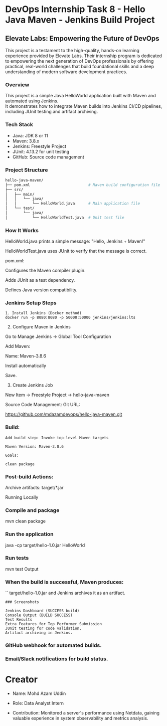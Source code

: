 # DevOps Internship Task 8 - Hello Java Maven - Jenkins Build Project

## Elevate Labs: Empowering the Future of DevOps
This project is a testament to the high-quality, hands-on learning experience provided by Elevate Labs. Their internship program is dedicated to empowering the next generation of DevOps professionals by offering practical, real-world challenges that build foundational skills and a deep understanding of modern software development practices.
### Overview
This project is a simple Java HelloWorld application built with Maven and automated using Jenkins.  
It demonstrates how to integrate Maven builds into Jenkins CI/CD pipelines, including JUnit testing and artifact archiving.

### Tech Stack
- Java: JDK 8 or 11
- Maven: 3.8.x
- Jenkins: Freestyle Project
- JUnit: 4.13.2 for unit testing
- GitHub: Source code management

### Project Structure
```bash
hello-java-maven/
├── pom.xml                          # Maven build configuration file
├── src/
│   ├── main/
│   │   └── java/
│   │       └── HelloWorld.java      # Main application file
│   └── test/
│       └── java/
│           └── HelloWorldTest.java  # Unit test file

```

### How It Works

HelloWorld.java prints a simple message:
"Hello, Jenkins + Maven!"

HelloWorldTest.java uses JUnit to verify that the message is correct.

pom.xml:

Configures the Maven compiler plugin.

Adds JUnit as a test dependency.

Defines Java version compatibility.

### Jenkins Setup Steps
```
1. Install Jenkins (Docker method)
docker run -p 8080:8080 -p 50000:50000 jenkins/jenkins:lts
```
2. Configure Maven in Jenkins

Go to Manage Jenkins → Global Tool Configuration

Add Maven:

Name: Maven-3.8.6

Install automatically

Save.

3. Create Jenkins Job

New Item → Freestyle Project → hello-java-maven

Source Code Management: Git URL:

https://github.com/mdazamdevops/hello-java-maven.git


### Build:
```
Add build step: Invoke top-level Maven targets

Maven Version: Maven-3.8.6

Goals:

clean package
```

### Post-build Actions:

Archive artifacts: target/*.jar

Running Locally
### Compile and package

mvn clean package

### Run the application

java -cp target/hello-1.0.jar HelloWorld

### Run tests
mvn test
Output

### When the build is successful, Maven produces:
``
target/hello-1.0.jar
and Jenkins archives it as an artifact.
```
### Screenshots

Jenkins Dashboard (SUCCESS build)
Console Output (BUILD SUCCESS)
Test Results
Extra Features for Top Performer Submission
JUnit testing for code validation.
Artifact archiving in Jenkins.
```
### GitHub webhook for automated builds.

### Email/Slack notifications for build status.

# Creator
* Name: Mohd Azam Uddin

* Role: Data Analyst Intern

* Contribution: Monitored a server's performance using Netdata, gaining valuable experience in system observability and metrics analysis.
